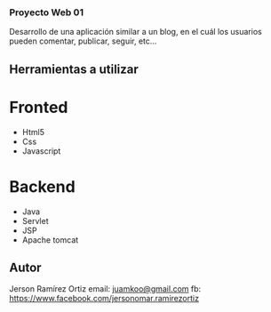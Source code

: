 ### Proyecto Web 01

Desarrollo de una aplicación similar a un blog, en el cuál los usuarios pueden comentar, publicar, seguir, etc...

## Herramientas a utilizar

# Fronted
 * Html5
 * Css
 * Javascript
 
# Backend
* Java
* Servlet
* JSP
* Apache tomcat

## Autor
Jerson Ramírez Ortiz
email: juamkoo@gmail.com
fb: https://www.facebook.com/jersonomar.ramirezortiz


